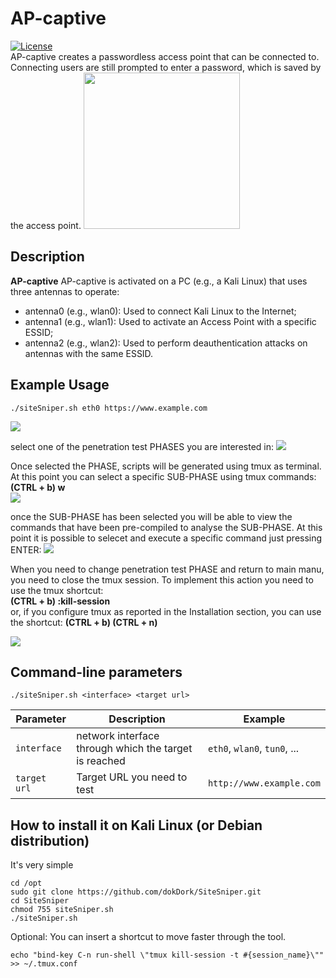 # AP-captive
[![License](https://img.shields.io/badge/license-MIT-_red.svg)](https://opensource.org/licenses/MIT)  
AP-captive creates a passwordless access point that can be connected to. Connecting users are still prompted to enter a password, which is saved by the access point.
<img src="https://github.com/dokDork/AP-captive/raw/main/images/ap-captive.png" width="250" height="250">  

## Description
**AP-captive** AP-captive is activated on a PC (e.g., a Kali Linux) that uses three antennas to operate:
- antenna0 (e.g., wlan0): Used to connect Kali Linux to the Internet;
- antenna1 (e.g., wlan1): Used to activate an Access Point with a specific ESSID;
- antenna2 (e.g., wlan2): Used to perform deauthentication attacks on antennas with the same ESSID.

  
## Example Usage
 ```
./siteSniper.sh eth0 https://www.example.com
 ``` 
<img src="https://github.com/dokDork/red-team-penetration-test-script/raw/main/images/01.png">

select one of the penetration test PHASES you are interested in:
<img src="https://github.com/dokDork/red-team-penetration-test-script/raw/main/images/02.png">

Once selected the PHASE, scripts will be generated using tmux as terminal.
At this point you can select a specific SUB-PHASE using tmux commands:  
**(CTRL + b) w**  
<img src="https://github.com/dokDork/red-team-penetration-test-script/raw/main/images/03.png">

once the SUB-PHASE has been selected you will be able to view the commands that have been pre-compiled to analyse the SUB-PHASE. At this point it is possible to selecet and execute a specific command just pressing ENTER:
<img src="https://github.com/dokDork/red-team-penetration-test-script/raw/main/images/04.png">

When you need to change penetration test PHASE and return to main manu, you need to close the tmux session. To implement this action you need to use the tmux shortcut:  
**(CTRL + b) :kill-session**  
or, if you configure tmux as reported in the Installation section, you can use the shortcut:
**(CTRL + b) (CTRL + n)**  

<img src="https://github.com/dokDork/red-team-penetration-test-script/raw/main/images/05.png">

  
## Command-line parameters
```
./siteSniper.sh <interface> <target url>
```

| Parameter | Description                          | Example       |
|-----------|--------------------------------------|---------------|
| `interface`      | network interface through which the target is reached | `eth0`, `wlan0`, `tun0`, ... |
| `target url`      | Target URL you need to test          | `http://www.example.com`          |

  
## How to install it on Kali Linux (or Debian distribution)
It's very simple  
```
cd /opt
sudo git clone https://github.com/dokDork/SiteSniper.git
cd SiteSniper 
chmod 755 siteSniper.sh 
./siteSniper.sh 
```
Optional: You can insert a shortcut to move faster through the tool.
```
echo "bind-key C-n run-shell \"tmux kill-session -t #{session_name}\"" >> ~/.tmux.conf
```

